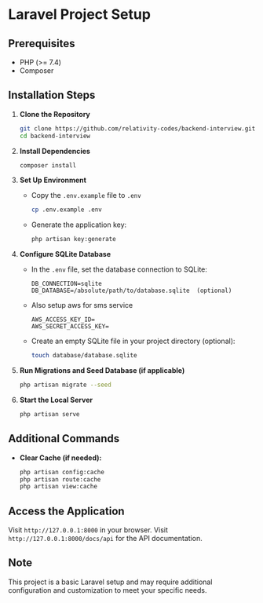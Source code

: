 # Laravel Project Setup

## Prerequisites

- PHP (>= 7.4)
- Composer

## Installation Steps

1. **Clone the Repository**

   ```bash
   git clone https://github.com/relativity-codes/backend-interview.git 
   cd backend-interview
   ```

2. **Install Dependencies**

   ```bash
   composer install
   ```

3. **Set Up Environment**
   - Copy the `.env.example` file to `.env`

        ```bash
        cp .env.example .env
        ```

   - Generate the application key:

        ```bash
        php artisan key:generate
        ```

4. **Configure SQLite Database**
   - In the `.env` file, set the database connection to SQLite:

        ```plaintext
        DB_CONNECTION=sqlite
        DB_DATABASE=/absolute/path/to/database.sqlite  (optional)
        ```

   - Also setup aws for sms service

        ```plaintext
        AWS_ACCESS_KEY_ID=
        AWS_SECRET_ACCESS_KEY=
        ```

    - Create an empty SQLite file in your project directory (optional):

        ```bash
        touch database/database.sqlite
        ```

5. **Run Migrations and Seed Database (if applicable)**

   ```bash
   php artisan migrate --seed
   ```

6. **Start the Local Server**

   ```bash
   php artisan serve
   ```

## Additional Commands

- **Clear Cache (if needed):**

  ```bash
  php artisan config:cache
  php artisan route:cache
  php artisan view:cache
  ```

## Access the Application

Visit `http://127.0.0.1:8000` in your browser.
Visit `http://127.0.0.1:8000/docs/api` for the API documentation.

## Note

This project is a basic Laravel setup and may require additional configuration and customization to meet your specific needs.

